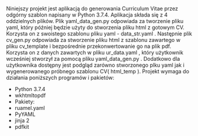 Niniejszy projekt jest aplikacją do generowania Curriculum Vitae przez odgórny szablon
napisany w Python 3.7.4.
Aplikacja składa się z 4 oddzielnych plików. Plik yaml_data_gen.py odpowiada za tworzenie pliku
yaml, który później będzie użyty do stworzenia pliku html z gotowym CV. Korzysta on z swoistego
szablonu pliku yaml - data_str.yaml . Następnie plik cv_gen.py odpowiada za stworzenie pliku html z
szablonu zawartego w pliku cv_template i bezpośrednie przekonwertowanie go na plik pdf.
Korzysta on z danych zawartych w pliku ur_data.yaml , który użytkownik wcześniej stworzył za
pomocą pliku yaml_data_gen.py . Dodatkowo dla użytkownika dostępny jest podgląd zarówno
stworzonego plku yaml jak i wygenerowanego próbnego szablonu CV( html_temp ).
Projekt wymaga do działania poniższych programów i pakietów:
- Python 3.7.4
- wkhtmltopdf
- Pakiety:
- ruamel.yaml
- PyYAML
- jinja 2
- pdfkit
